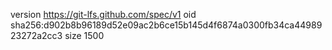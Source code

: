 version https://git-lfs.github.com/spec/v1
oid sha256:d902b8b96189d52e09ac2b6ce15b145d4f6874a0300fb34ca4498923272a2cc3
size 1500
